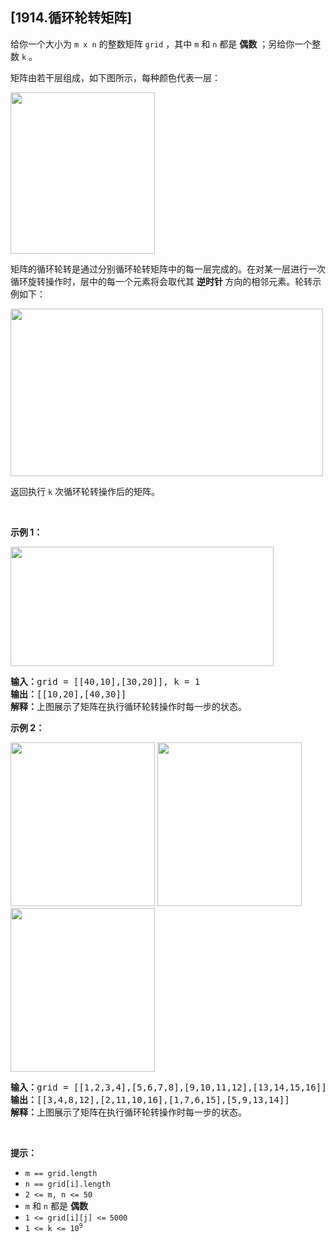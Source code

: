## [1914.循环轮转矩阵]
<p>给你一个大小为 <code>m x n</code> 的整数矩阵 <code>grid</code>​​​ ，其中 <code>m</code> 和 <code>n</code> 都是 <strong>偶数</strong> ；另给你一个整数 <code>k</code> 。</p>

<p>矩阵由若干层组成，如下图所示，每种颜色代表一层：</p>

<p><img alt="" src="https://assets.leetcode.com/uploads/2021/06/10/ringofgrid.png" style="width: 231px; height: 258px;"></p>

<p>矩阵的循环轮转是通过分别循环轮转矩阵中的每一层完成的。在对某一层进行一次循环旋转操作时，层中的每一个元素将会取代其 <strong>逆时针 </strong>方向的相邻元素。轮转示例如下：</p>
<img alt="" src="https://assets.leetcode.com/uploads/2021/06/22/explanation_grid.jpg" style="width: 500px; height: 268px;">
<p>返回执行 <code>k</code> 次循环轮转操作后的矩阵。</p>

<p> </p>

<p><strong>示例 1：</strong></p>
<img alt="" src="https://assets.leetcode.com/uploads/2021/06/19/rod2.png" style="width: 421px; height: 191px;">
<pre><strong>输入：</strong>grid = [[40,10],[30,20]], k = 1
<strong>输出：</strong>[[10,20],[40,30]]
<strong>解释：</strong>上图展示了矩阵在执行循环轮转操作时每一步的状态。</pre>

<p><strong>示例 2：</strong></p>
<strong><img alt="" src="https://assets.leetcode.com/uploads/2021/06/10/ringofgrid5.png" style="width: 231px; height: 262px;"></strong> <strong><img alt="" src="https://assets.leetcode.com/uploads/2021/06/10/ringofgrid6.png" style="width: 231px; height: 262px;"></strong> <strong><img alt="" src="https://assets.leetcode.com/uploads/2021/06/10/ringofgrid7.png" style="width: 231px; height: 262px;"></strong>

<pre><strong>输入：</strong>grid = [[1,2,3,4],[5,6,7,8],[9,10,11,12],[13,14,15,16]], k = 2
<strong>输出：</strong>[[3,4,8,12],[2,11,10,16],[1,7,6,15],[5,9,13,14]]
<strong>解释：</strong>上图展示了矩阵在执行循环轮转操作时每一步的状态。
</pre>

<p> </p>

<p><strong>提示：</strong></p>

<ul>
	<li><code>m == grid.length</code></li>
	<li><code>n == grid[i].length</code></li>
	<li><code>2 &lt;= m, n &lt;= 50</code></li>
	<li><code>m</code> 和 <code>n</code> 都是 <strong>偶数</strong></li>
	<li><code>1 &lt;= grid[i][j] &lt;=<sup> </sup>5000</code></li>
	<li><code>1 &lt;= k &lt;= 10<sup>9</sup></code></li>
</ul>
